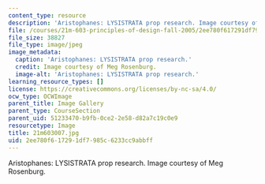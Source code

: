 ```yaml
---
content_type: resource
description: 'Aristophanes: LYSISTRATA prop research. Image courtesy of Meg Rosenburg.'
file: /courses/21m-603-principles-of-design-fall-2005/2ee780f617291df7985c6233cc9abbff_21m603007.jpg
file_size: 38827
file_type: image/jpeg
image_metadata:
  caption: 'Aristophanes: LYSISTRATA prop research.'
  credit: Image courtesy of Meg Rosenburg.
  image-alt: 'Aristophanes: LYSISTRATA prop research.'
learning_resource_types: []
license: https://creativecommons.org/licenses/by-nc-sa/4.0/
ocw_type: OCWImage
parent_title: Image Gallery
parent_type: CourseSection
parent_uid: 51233470-b9fb-0ce2-2e58-d82a7c19c0e9
resourcetype: Image
title: 21m603007.jpg
uid: 2ee780f6-1729-1df7-985c-6233cc9abbff
---
```

Aristophanes: LYSISTRATA prop research. Image courtesy of Meg Rosenburg.